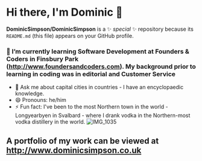 # Hi there, I'm Dominic 👋


**DominicSimpson/DominicSimpson** is a ✨ _special_ ✨ repository because its `README.md` (this file) appears on your GitHub profile.

### 🌱 I’m currently learning Software Development at Founders & Coders in Finsbury Park (http://www.foundersandcoders.com). My background prior to learning in coding was in editorial and Customer Service
- 💬 Ask me about capital cities in countries - I have an encyclopaedic knowledge.
- 😄 Pronouns: he/him
- ⚡ Fun fact: I've been to the most Northern town in the world - Longyearbyen in Svalbard - where I drank vodka in the Northern-most vodka distillery in the world. 
![IMG_1035](https://user-images.githubusercontent.com/52511353/193108896-04d7f188-972d-4c80-8d8f-eaed57caa953.JPG)


## A portfolio of my work can be viewed at http://www.dominicsimpson.co.uk




